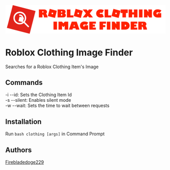 
![Roblox Clothing Image Finder Logo](https://github.com/Firebladedoge229/RobloxClothingImageFinder/blob/main/logo.png?raw=true)

# Roblox Clothing Image Finder

Searches for a Roblox Clothing Item's Image

## Commands

\-i --id: Sets the Clothing Item Id\
\-s --silent: Enables silent mode\
\-w --wait: Sets the time to wait between requests

## Installation

Run `bash clothing [args]` in Command Prompt

## Authors

[Firebladedoge229](https://www.github.com/Firebladedoge229)
